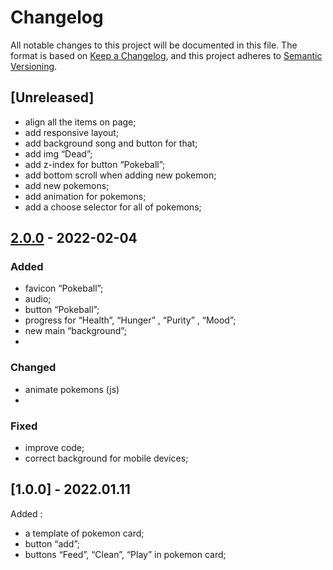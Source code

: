 # Changelog
All notable changes to this project will be documented in this file.
The format is based on [Keep a Changelog](https://keepachangelog.com/en/1.0.0/),
and this project adheres to [Semantic Versioning](https://semver.org/spec/v2.0.0.html).

## [Unreleased]

  - align all the items  on  page;
  - add responsive layout;
  - add background song and button for that;
  - add img “Dead”;
  - add z-index for button “Pokeball”;
  - add bottom scroll when adding new pokemon;
  - add new pokemons;
  - add animation for  pokemons;
  - add a choose selector for all of pokemons;

## [2.0.0] - 2022-02-04
### Added
  - favicon “Pokeball”;
  - audio;
  - button “Pokeball”;
  - progress for “Health”, “Hunger” , “Purity” , “Mood”;
  - new  main “background”;
  - 
### Changed
  - animate pokemons (js)
  - 
### Fixed
  - improve code;
  - correct  background for mobile devices;

 
## [1.0.0] - 2022.01.11
  Added :
  - a template of pokemon card;
  - button “add”;
  - buttons  “Feed”, “Clean”, “Play” in  pokemon card;



[2.0.0]: https://github.com/IlyaMoroz92/DZ12/releases/tag/2.0.0

